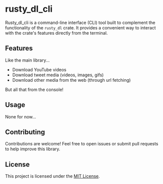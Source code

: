# rusty_dl_cli

Rusty_dl_cli is a command-line interface (CLI) tool built to complement the functionality of the `rusty_dl` crate. It provides a convenient way to interact with the crate's features directly from the terminal.

## Features

Like the main library...

- Download YouTube videos
- Download tweet media (videos, images, gifs)
- Download other media from the web (through url fetching)

But all that from the console!

## Usage

None for now...

## Contributing

Contributions are welcome! Feel free to open issues or submit pull requests to help improve this library.

## License

This project is licensed under the [MIT License](./LICENSE).
